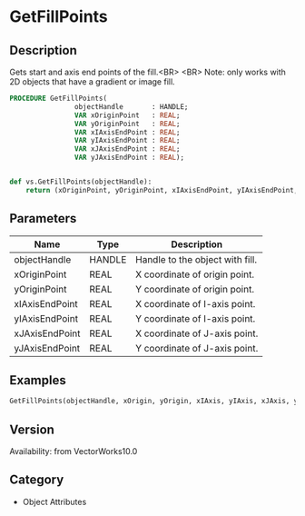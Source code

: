 # GetFillPoints

## Description
Gets start and axis end points of the fill.&lt;BR&gt;
&lt;BR&gt;
Note: only works with 2D objects that have a gradient or image fill.

```pascal
PROCEDURE GetFillPoints(
				objectHandle       : HANDLE;
				VAR xOriginPoint   : REAL;
				VAR yOriginPoint   : REAL;
				VAR xIAxisEndPoint : REAL;
				VAR yIAxisEndPoint : REAL;
				VAR xJAxisEndPoint : REAL;
				VAR yJAxisEndPoint : REAL);
```

```python

def vs.GetFillPoints(objectHandle):
    return (xOriginPoint, yOriginPoint, xIAxisEndPoint, yIAxisEndPoint, xJAxisEndPoint, yJAxisEndPoint)
```

## Parameters
|Name|Type|Description|
|---|---|---|
|objectHandle|HANDLE|Handle to the object with fill.|
|xOriginPoint|REAL|X coordinate of origin point.|
|yOriginPoint|REAL|Y coordinate of origin point.|
|xIAxisEndPoint|REAL|X coordinate of I-axis point.|
|yIAxisEndPoint|REAL|Y coordinate of I-axis point.|
|xJAxisEndPoint|REAL|X coordinate of J-axis point.|
|yJAxisEndPoint|REAL|Y coordinate of J-axis point.|

## Examples
```pascal
GetFillPoints(objectHandle, xOrigin, yOrigin, xIAxis, yIAxis, xJAxis, yJAxis);
```

## Version
Availability: from VectorWorks10.0
## Category
* Object Attributes

